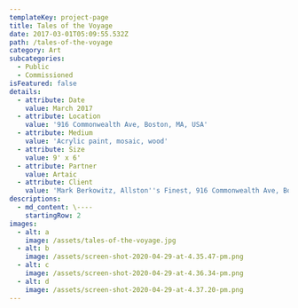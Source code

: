 ```yaml
---
templateKey: project-page
title: Tales of the Voyage
date: 2017-03-01T05:09:55.532Z
path: /tales-of-the-voyage
category: Art
subcategories:
  - Public
  - Commissioned
isFeatured: false
details:
  - attribute: Date
    value: March 2017
  - attribute: Location
    value: '916 Commonwealth Ave, Boston, MA, USA'
  - attribute: Medium
    value: 'Acrylic paint, mosaic, wood'
  - attribute: Size
    value: 9' x 6'
  - attribute: Partner
    value: Artaic
  - attribute: Client
    value: 'Mark Berkowitz, Allston''s Finest, 916 Commonwealth Ave, Boston, MA, USA'
descriptions:
  - md_content: \----
    startingRow: 2
images:
  - alt: a
    image: /assets/tales-of-the-voyage.jpg
  - alt: b
    image: /assets/screen-shot-2020-04-29-at-4.35.47-pm.png
  - alt: c
    image: /assets/screen-shot-2020-04-29-at-4.36.34-pm.png
  - alt: d
    image: /assets/screen-shot-2020-04-29-at-4.37.20-pm.png
---
```


